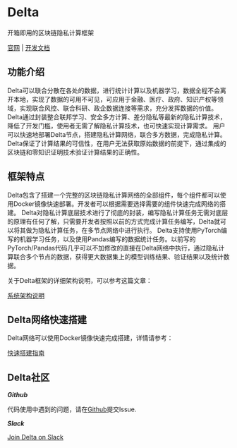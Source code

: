 # Delta

开箱即用的区块链隐私计算框架

[官网](https://deltampc.com) | [开发文档](https://docs.deltampc.com)

## 功能介绍

Delta可以联合分散在各处的数据，进行统计计算以及机器学习，数据全程不会离开本地，实现了数据的可用不可见，可应用于金融、医疗、政府、知识产权等领域，实现联合风控、联合科研、政企数据连接等需求，充分发挥数据的价值。
Delta通过封装整合联邦学习、安全多方计算、差分隐私等最新的隐私计算技术，降低了开发门槛，使用者无需了解隐私计算技术，也可快速实现计算需求。 用户可以快速地部署Delta节点，搭建隐私计算网络，联合多方数据，完成隐私计算。
Delta保证了计算结果的可信性，在用户无法获取原始数据的前提下，通过集成的区块链和零知识证明技术验证计算结果的正确性。

## 框架特点

Delta包含了搭建一个完整的区块链隐私计算网络的全部组件，每个组件都可以使用Docker镜像快速部署。开发者可以根据需要选择需要的组件快速完成网络的搭建。
Delta对隐私计算底层技术进行了彻底的封装，编写隐私计算任务无需对底层的原理有任何了解，只需要开发者按照以前的方式完成计算任务编写，Delta就可以将其做为隐私计算任务，在多节点网络中进行执行。
Delta支持使用PyTorch编写的机器学习任务，以及使用Pandas编写的数据统计任务。以前写的PyTorch/Pandas代码几乎可以不加修改的直接在Delta网络中执行，通过隐私计算联合多个节点的数据，获得更大数据集上的模型训练结果、验证结果以及统计数据。

关于Delta框架的详细架构说明，可以参考这篇文章：

[系统架构说明](https://docs.deltampc.com/delta-architecture)

## Delta网络快速搭建

Delta网络可以使用Docker镜像快速完成搭建，详情请参考：

[快速搭建指南](https://docs.deltampc.com/getting-started)

## Delta社区

***Github***

代码使用中遇到的问题，请在[Github](https://github.com/delta-mpc)提交Issue.


***Slack***

[Join Delta on Slack](https://join.slack.com/t/delta-mpc/shared\_invite/zt-uaqm185x-52oCXcxoYvRlFwEoMUC8Tw)

